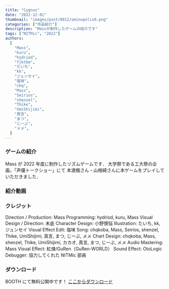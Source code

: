 ```yaml
---
title: "Cygnus"
date: "2022-12-01"
thumbnail: "images/post/0012/ominopolis0.png"
categories: ["作品紹介"]
description: "Massが制作したゲームの紹介です"
tags: ["NITMic", "2022"]
authors:
  [
    "Mass",
    "kuru",
    "hydriod",
    "fjktkm",
    "たいち",
    "kk",
    "ジュンセイ",
    "塩味",
    "chq",
    "Mass",
    "Seirios",
    "shenzel",
    "Thike",
    "UmiShijimi",
    "真言",
    "まつ",
    "じーぶ",
    "メメ",
  ]
---
```


### ゲームの紹介

Mass が 2022 年度に制作したリズムゲームです．
大学祭である工大祭の企画，「声優トークショー」にて
本渡楓さん・山根綺さんに本ゲームをプレイしていただきました．

### 紹介動画

### クレジット

Direction / Production: Mass
Programming: hydriod, kuru, Mass
Visual Design / Direction: 未底
Character Design: 小野懊悩
Illustration: たいち, kk, ジュンセイ
Visual Effect Edit: 塩味
Song: chqkoba, Mass, Seirios, shenzel, Thike, UmiShijimi, 真言, まつ, じーぶ, メメ
Chart Design: chqkoba, Mass, shenzel, Thike, UmiShijimi, カカオ, 真言, まつ, じーぶ, メメ
Audio Mastering: Mass
Visual Effect: 紅煉/GuRen（GuRen-WORLD）
Sound Effect: OtoLogic
Debugger: 協力してくれた NITMic 部員

### ダウンロード

BOOTH にて無料公開中です！
[ここからダウンロード](https://nitmic.booth.pm/items/4374427)
